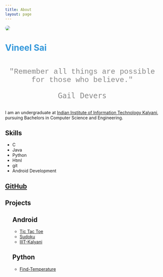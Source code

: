 ```yaml
---
title: About
layout: page
---
```

<img style="text-align: center; border-radius: 100%; max-width: 180px;" src="{{ site.url }}/{{ site.picture }}">
<h1 style="margin-bottom: 3rem; color:#3498db">Vineel Sai</h1>

<h4 align="center" style="opacity: 0.5; font-weight: normal; font-family: 'Consolas', Liberation Mono, Menlo, Courier, monospace; font-size: 1.5rem;">"Remember all things are possible for those who believe."<pre style="border: none;">Gail Devers</pre>
</h4>


<p>I am an undergraduate at <a href="https://iiitkalyani.ac.in">Indian Institute of Information Technology Kalyani</a>, pursuing Bachelors in Computer Science and Engineering.</p>


<h2>Skills</h2>

<ul class="skill-list">
	<li>C</li>
	<li>Java</li>
	<li>Python</li>
    <li>Html</li>
	<li>git</li>
	<li>Android Development</li>
	
</ul>

<h2><a href="https://github.com/vineelsai5439/">GitHub</a> </h2>

<h2>Projects</h2>
<ul>
	<h2>Android</h2>
	<ul>
		<li><a href="https://github.com/vineelsai5439/Tic-Tac-Toe">Tic Tac Toe</a></li>
		<li><a href="https://github.com/vineelsai5439/Sudoku">Sudoku</a></li>
		<li><a href="https://github.com/vineelsai5439/IIIT-Kalyani">IIIT-Kalyani</a></li>
	</ul>
	<h2>Python</h2>
	<ul>
		<li><a href="https://github.com/vineelsai5439/Find-Temperature">Find-Temperature</a></li>
	</ul>
</ul>
